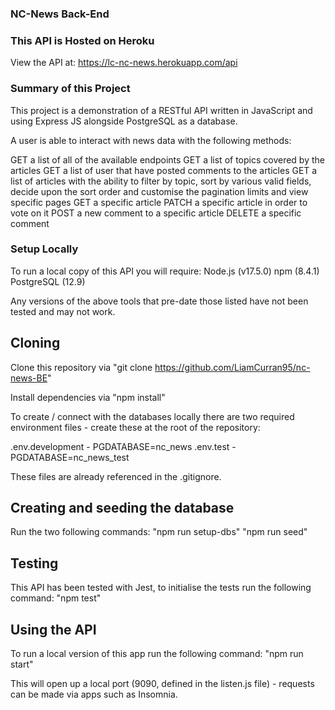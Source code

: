 ### NC-News Back-End

### This API is Hosted on Heroku
View the API at: https://lc-nc-news.herokuapp.com/api

### Summary of this Project
This project is a demonstration of a RESTful API written in JavaScript and using Express JS alongside PostgreSQL as a database.

A user is able to interact with news data with the following methods:

GET a list of all of the available endpoints
GET a list of topics covered by the articles
GET a list of user that have posted comments to the articles
GET a list of articles with the ability to filter by topic, sort by various valid fields, decide upon the sort order and customise the pagination limits and view specific pages
GET a specific article
PATCH a specific article in order to vote on it
POST a new comment to a specific article
DELETE a specific comment

### Setup Locally
To run a local copy of this API you will require:
Node.js (v17.5.0)
npm (8.4.1)
PostgreSQL (12.9)

Any versions of the above tools that pre-date those listed have not been tested and may not work.

## Cloning 
Clone this repository via "git clone https://github.com/LiamCurran95/nc-news-BE"

Install dependencies via "npm install" 

To create / connect with the databases locally there are two required environment files - create these at the root of the repository:  

.env.development - PGDATABASE=nc_news
.env.test - PGDATABASE=nc_news_test

These files are already referenced in the .gitignore.

## Creating and seeding the database
Run the two following commands:
"npm run setup-dbs"
"npm run seed"

## Testing
This API has been tested with Jest, to initialise the tests run the following command:
"npm test"

## Using the API
To run a local version of this app run the following command:
"npm run start"

This will open up a local port (9090, defined in the listen.js file) - requests can be made via apps such as Insomnia.
